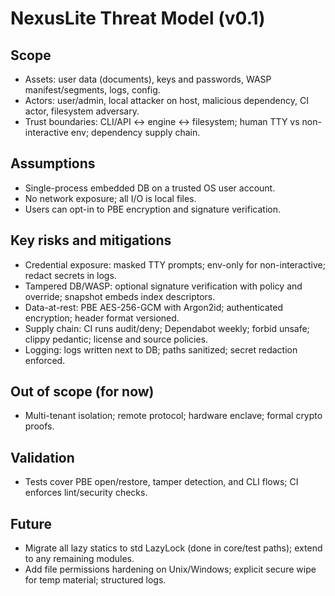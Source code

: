 # NexusLite Threat Model (v0.1)

## Scope

- Assets: user data (documents), keys and passwords, WASP manifest/segments, logs, config.
- Actors: user/admin, local attacker on host, malicious dependency, CI actor, filesystem adversary.
- Trust boundaries: CLI/API ↔ engine ↔ filesystem; human TTY vs non-interactive env; dependency supply chain.

## Assumptions

- Single-process embedded DB on a trusted OS user account.
- No network exposure; all I/O is local files.
- Users can opt-in to PBE encryption and signature verification.

## Key risks and mitigations

- Credential exposure: masked TTY prompts; env-only for non-interactive; redact secrets in logs.
- Tampered DB/WASP: optional signature verification with policy and override; snapshot embeds index descriptors.
- Data-at-rest: PBE AES-256-GCM with Argon2id; authenticated encryption; header format versioned.
- Supply chain: CI runs audit/deny; Dependabot weekly; forbid unsafe; clippy pedantic; license and source policies.
- Logging: logs written next to DB; paths sanitized; secret redaction enforced.

## Out of scope (for now)

- Multi-tenant isolation; remote protocol; hardware enclave; formal crypto proofs.

## Validation

- Tests cover PBE open/restore, tamper detection, and CLI flows; CI enforces lint/security checks.

## Future

- Migrate all lazy statics to std LazyLock (done in core/test paths); extend to any remaining modules.
- Add file permissions hardening on Unix/Windows; explicit secure wipe for temp material; structured logs.
